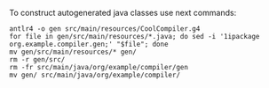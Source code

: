 To construct autogenerated java classes use next commands:
```shell
antlr4 -o gen src/main/resources/CoolCompiler.g4
for file in gen/src/main/resources/*.java; do sed -i '1ipackage org.example.compiler.gen;' "$file"; done
mv gen/src/main/resources/* gen/
rm -r gen/src/
rm -fr src/main/java/org/example/compiler/gen
mv gen/ src/main/java/org/example/compiler/
```

